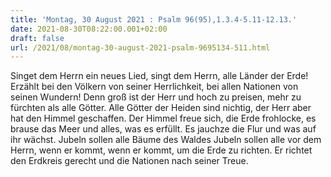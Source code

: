 ```yaml
---
title: 'Montag, 30 August 2021 : Psalm 96(95),1.3.4-5.11-12.13.'
date: 2021-08-30T08:22:00.001+02:00
draft: false
url: /2021/08/montag-30-august-2021-psalm-9695134-511.html
---
```


Singet dem Herrn ein neues Lied, singt dem Herrn, alle Länder der Erde! Erzählt bei den Völkern von seiner Herrlichkeit, bei allen Nationen von seinen Wundern! Denn groß ist der Herr und hoch zu preisen, mehr zu fürchten als alle Götter. Alle Götter der Heiden sind nichtig, der Herr aber hat den Himmel geschaffen. Der Himmel freue sich, die Erde frohlocke, es brause das Meer und alles, was es erfüllt. Es jauchze die Flur und was auf ihr wächst. Jubeln sollen alle Bäume des Waldes Jubeln sollen alle vor dem Herrn, wenn er kommt, wenn er kommt, um die Erde zu richten. Er richtet den Erdkreis gerecht und die Nationen nach seiner Treue.